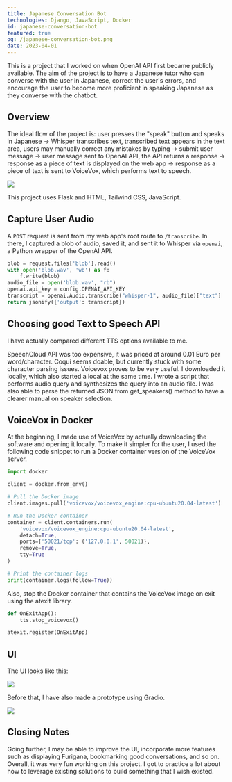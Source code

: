```yaml
---
title: Japanese Conversation Bot
technologies: Django, JavaScript, Docker
id: japanese-conversation-bot
featured: true
og: /japanese-conversation-bot.png
date: 2023-04-01
---
```


This is a project that I worked on when OpenAI API first became publicly available. The aim of the project is to have a Japanese tutor who can converse with the user in Japanese, correct the user's errors, and encourage the user to become more proficient in speaking Japanese as they converse with the chatbot.

## Overview

The ideal flow of the project is: user presses the "speak" button and speaks in Japanese -> Whisper transcribes text, transcribed text appears in the text area, users may manually correct any mistakes by typing -> submit user message -> user message sent to OpenAI API, the API returns a response -> response as a piece of text is displayed on the web app -> response as a piece of text is sent to VoiceVox, which performs text to speech.

![](/japanese-conversation-bot/flowchart.png)

This project uses Flask and HTML, Tailwind CSS, JavaScript.

## Capture User Audio

A `POST` request is sent from my web app's root route to `/transcribe`. In there, I captured a blob of audio, saved it, and sent it to Whisper via `openai`, a Python wrapper of the OpenAI API.

```python
blob = request.files['blob'].read()
with open('blob.wav', 'wb') as f:
    f.write(blob)
audio_file = open('blob.wav', "rb")
openai.api_key = config.OPENAI_API_KEY
transcript = openai.Audio.transcribe("whisper-1", audio_file)["text"]
return jsonify({'output': transcript})
```

## Choosing good Text to Speech API

I have actually compared different TTS options available to me.

SpeechCloud API was too expensive, it was priced at around 0.01 Euro per word/character. Coqui seems doable, but currently stuck with some character parsing issues. Voicevox proves to be very useful. I downloaded it locally, which also started a local at the same time. I wrote a script that performs audio query and synthesizes the query into an audio file. I was also able to parse the returned JSON from get_speakers() method to have a clearer manual on speaker selection.

## VoiceVox in Docker

At the beginning, I made use of VoiceVox by actually downloading the software and opening it locally. To make it simpler for the user, I used the following code snippet to run a Docker container version of the VoiceVox server.

```python
import docker

client = docker.from_env()

# Pull the Docker image
client.images.pull('voicevox/voicevox_engine:cpu-ubuntu20.04-latest')

# Run the Docker container
container = client.containers.run(
    'voicevox/voicevox_engine:cpu-ubuntu20.04-latest',
    detach=True,
    ports={'50021/tcp': ('127.0.0.1', 50021)},
    remove=True,
    tty=True
)

# Print the container logs
print(container.logs(follow=True))
```

Also, stop the Docker container that contains the VoiceVox image on exit using the atexit library.

```python
def OnExitApp():
    tts.stop_voicevox()

atexit.register(OnExitApp)
```

## UI

The UI looks like this:

![](/japanese-conversation-bot.png)

Before that, I have also made a prototype using Gradio.

![](/japanese-conversation-bot/gradio.png)

## Closing Notes

Going further, I may be able to improve the UI, incorporate more features such as displaying Furigana, bookmarking good conversations, and so on. Overall, it was very fun working on this project. I got to practice a lot about how to leverage existing solutions to build something that I wish existed.

